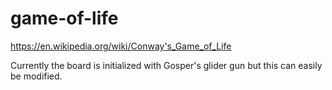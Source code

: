 # game-of-life
https://en.wikipedia.org/wiki/Conway's_Game_of_Life

Currently the board is initialized with Gosper's glider gun but this can easily be modified. 
